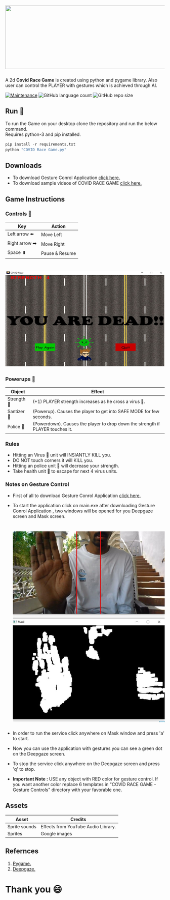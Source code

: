 # <img src="images/intro.jpeg" height = "200px" width ="600px"/>

A 2d <b>Covid Race Game</b> is created using python and pygame library. Also user can control the PLAYER with gestures which is achieved through AI.

[![Maintenance](https://img.shields.io/badge/Maintained%3F-yes-green.svg)](https://github.com/developers-cosmos/COVID-Race-Game/graphs/commit-activity) ![GitHub language count](http://img.shields.io/github/languages/count/developers-cosmos/COVID-Race-Game) ![GitHub repo size](https://img.shields.io/github/repo-size/developers-cosmos/COVID-Race-Game)


## Run :runner:

To run the Game on your desktop clone the repository and run the below command.<br>
Requires python-3 and pip installed.

```python
pip install -r requirements.txt
python "COVID Race Game.py"
```
## Downloads

* To download Gesture Conrol Application [click here.](https://bit.ly/COVID-Race-Game-GestureControlAIapplication)
* To download sample videos of COVID RACE GAME [click here.](https://bit.ly/COVID-Race-Game-GestureControlAIapplication)


## Game Instructions

### Controls :game_die:

Key | Action
---|---
Left arrow  :arrow_left: | Move Left
Right arrow :arrow_right: | Move Right
Space ⏸️ | Pause & Resume

# <img src="images/dead.jpg" height = "300px" width ="600px"/>


### Powerups :tropical_drink:

Object | Effect
---|---
Strength 💪 | (+1) PLAYER strength increases as he cross a virus 🦠.
Santizer 🧴 | (Powerup). Causes the player to get into SAFE MODE for few seconds.
Police 👮 | (Powerdown). Causes the player to drop down the strength if PLAYER touches it.


### Rules

* Hitting an Virus 🦠 unit will INSIANTLY KILL you.
* DO NOT touch corners it will KILL you.
* Hitting an police unit 👮 will decrease your strength.
* Take health unit 🧴 to escape for next 4 virus units.


### Notes on Gesture Control

* First of all to download Gesture Conrol Application [click here.](https://bit.ly/COVID-Race-Game-GestureControlAIapplication)
* To start the application click on main.exe after downloading Gesture Conrol Application , two windows will be opened for you Deepgaze screen and Mask screen.
    # <img src="images/gesture.jpg" height = "600px" width ="600px"/>
* In order to run the service click anywhere on Mask window and press 'a' to start.
* Now you can use the application with gestures you can see a green dot on the Deepgaze screen.
* To stop the service click anywhere on the Deepgaze screen and press 'q' to stop.

* <b>Important Note : </b>USE any object with RED color for       gesture control. If you want another color replace 6 templates in "COVID RACE GAME - Gesture Controls" directory with your favorable one.

## Assets

Asset | Credits
---|---
Sprite sounds | Effects from YouTube Audio Library.
Sprites | Google images

## Refernces
 1. [Pygame.](https://realpython.com/pygame-a-primer/)
 2. [Deepgaze.](https://github.com/mpatacchiola/deepgaze)

# Thank you :smile:
